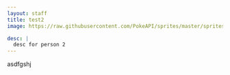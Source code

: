 ```yaml
---
layout: staff
title: test2
image: https://raw.githubusercontent.com/PokeAPI/sprites/master/sprites/pokemon/6.png

desc: |
  desc for person 2
---
```

asdfgshj